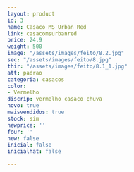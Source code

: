 ```yaml
---
layout: product
id: 3
name: Casaco MS Urban Red
link: casacomsurbanred
price: 24.9
weight: 500
image: "/assets/images/feito/8.2.jpg"
sec: "/assets/images/feito/8.jpg"
thir: "/assets/images/feito/8.1_1.jpg"
att: padrao
categoria: casacos
color:
- Vermelho
discrip: vermelho casaco chuva
novo: true
maisvendidos: true
stock: sim
newprice: ''
four: ''
new: false
inicial: false
inicialhat: false

---
```

